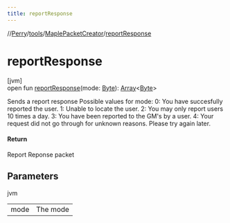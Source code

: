 ```yaml
---
title: reportResponse
---
```

//[Perry](../../../index.html)/[tools](../index.html)/[MaplePacketCreator](index.html)/[reportResponse](report-response.html)



# reportResponse



[jvm]\
open fun [reportResponse](report-response.html)(mode: [Byte](https://kotlinlang.org/api/latest/jvm/stdlib/kotlin/-byte/index.html)): [Array](https://kotlinlang.org/api/latest/jvm/stdlib/kotlin/-array/index.html)&lt;[Byte](https://kotlinlang.org/api/latest/jvm/stdlib/kotlin/-byte/index.html)&gt;



Sends a report response Possible values for mode: 0: You have succesfully reported the user. 1: Unable to locate the user. 2: You may only report users 10 times a day. 3: You have been reported to the GM's by a user. 4: Your request did not go through for unknown reasons. Please try again later.



#### Return



Report Reponse packet



## Parameters


jvm

| | |
|---|---|
| mode | The mode |




